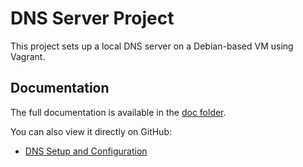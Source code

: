 # DNS Server Project

This project sets up a local DNS server on a Debian-based VM using Vagrant.

## Documentation

The full documentation is available in the [doc folder](./doc).

You can also view it directly on GitHub:

- [DNS Setup and Configuration](./doc/README.md)
